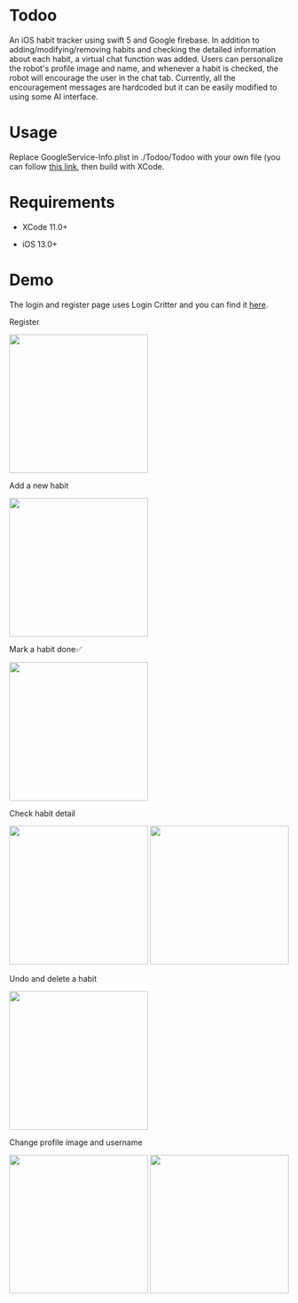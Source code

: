 # Todoo

An iOS habit tracker using swift 5 and Google firebase. In addition to adding/modifying/removing habits and checking the detailed information about each habit, a virtual chat function was added. Users can personalize the robot's profile image and name, and whenever a habit is checked, the robot will encourage the user in the chat tab. Currently, all the encouragement messages are hardcoded but it can be easily modified to using some AI interface.

# Usage

Replace GoogleService-Info.plist in ./Todoo/Todoo with your own file (you can follow [this link](https://firebase.google.com/docs/ios/setup), then build with XCode.

# Requirements

- XCode 11.0+

- iOS 13.0+

# Demo

The login and register page uses Login Critter and you can find it [here](https://github.com/cgoldsby/LoginCritter).

Register

[<img src="demo/register.gif" width="250"/>](register)

Add a new habit

[<img src="demo/addhabit.gif" width="250"/>](add)

Mark a habit done✅

[<img src="demo/finish.gif" width="250"/>](done)

Check habit detail

<p float="left">
  <img src="demo/habitdetail1.gif" width="250" />
  <img src="demo/habitdetail2.gif" width="250" /> 
</p>

Undo and delete a habit

[<img src="demo/undodelete.gif" width="250"/>](undodelete)

Change profile image and username

<p float="left">
  <img src="demo/changeprofileimage.gif" width="250" />
  <img src="demo/changename.gif" width="250" /> 
</p>